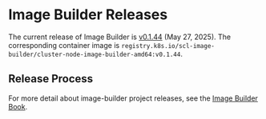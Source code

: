 # Image Builder Releases

The current release of Image Builder is [v0.1.44][] (May 27, 2025). The corresponding container image is `registry.k8s.io/scl-image-builder/cluster-node-image-builder-amd64:v0.1.44`.

## Release Process

For more detail about image-builder project releases, see the [Image Builder Book][].


[v0.1.44]: https://github.com/kubernetes-sigs/image-builder/releases/tag/v0.1.44
[Image Builder Book]: https://image-builder.sigs.k8s.io/capi/releasing.html
